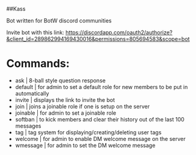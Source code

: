 ##Kass

Bot written for BotW discord communities  


Invite bot with this link: https://discordapp.com/oauth2/authorize?&client_id=289862994169430016&permissions=805694583&scope=bot  


# Commands:

- ask | 8-ball style question response
- default | for admin to set a default role for new members to be put in automatically
- invite | displays the link to invite the bot
- join | joins a joinable role if one is setup on the server
- joinable | for admin to set a joinable role
- softban | to kick members and clear their history out of the last 100 messages
- tag | tag system for displaying/creating/deleting user tags
- welcome | for admin to enable DM welcome message on the server
- wmessage | for admin to set the DM welcome message